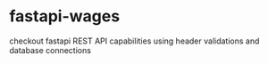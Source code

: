 # fastapi-wages

checkout fastapi REST API capabilities using header validations and database connections
